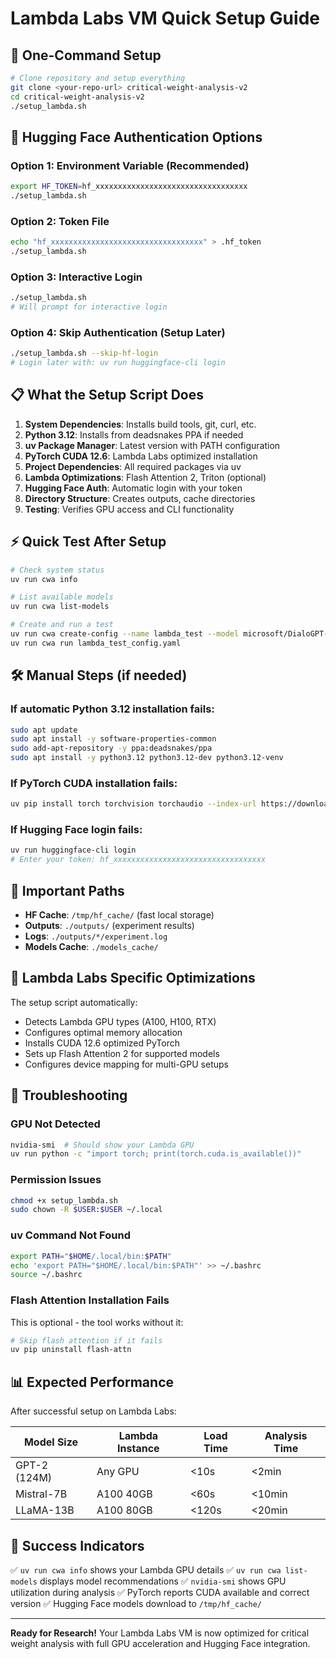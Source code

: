 # Lambda Labs VM Quick Setup Guide

## 🚀 One-Command Setup

```bash
# Clone repository and setup everything
git clone <your-repo-url> critical-weight-analysis-v2
cd critical-weight-analysis-v2
./setup_lambda.sh
```

## 🔐 Hugging Face Authentication Options

### Option 1: Environment Variable (Recommended)
```bash
export HF_TOKEN=hf_xxxxxxxxxxxxxxxxxxxxxxxxxxxxxxxxxx
./setup_lambda.sh
```

### Option 2: Token File
```bash
echo "hf_xxxxxxxxxxxxxxxxxxxxxxxxxxxxxxxxxx" > .hf_token
./setup_lambda.sh
```

### Option 3: Interactive Login
```bash
./setup_lambda.sh
# Will prompt for interactive login
```

### Option 4: Skip Authentication (Setup Later)
```bash
./setup_lambda.sh --skip-hf-login
# Login later with: uv run huggingface-cli login
```

## 📋 What the Setup Script Does

1. **System Dependencies**: Installs build tools, git, curl, etc.
2. **Python 3.12**: Installs from deadsnakes PPA if needed
3. **uv Package Manager**: Latest version with PATH configuration
4. **PyTorch CUDA 12.6**: Lambda Labs optimized installation
5. **Project Dependencies**: All required packages via uv
6. **Lambda Optimizations**: Flash Attention 2, Triton (optional)
7. **Hugging Face Auth**: Automatic login with your token
8. **Directory Structure**: Creates outputs, cache directories
9. **Testing**: Verifies GPU access and CLI functionality

## ⚡ Quick Test After Setup

```bash
# Check system status
uv run cwa info

# List available models
uv run cwa list-models

# Create and run a test
uv run cwa create-config --name lambda_test --model microsoft/DialoGPT-small
uv run cwa run lambda_test_config.yaml
```

## 🛠️ Manual Steps (if needed)

### If automatic Python 3.12 installation fails:
```bash
sudo apt update
sudo apt install -y software-properties-common
sudo add-apt-repository -y ppa:deadsnakes/ppa
sudo apt install -y python3.12 python3.12-dev python3.12-venv
```

### If PyTorch CUDA installation fails:
```bash
uv pip install torch torchvision torchaudio --index-url https://download.pytorch.org/whl/cu126
```

### If Hugging Face login fails:
```bash
uv run huggingface-cli login
# Enter your token: hf_xxxxxxxxxxxxxxxxxxxxxxxxxxxxxxxxxx
```

## 📁 Important Paths

- **HF Cache**: `/tmp/hf_cache/` (fast local storage)
- **Outputs**: `./outputs/` (experiment results)
- **Logs**: `./outputs/*/experiment.log`
- **Models Cache**: `./models_cache/`

## 🎯 Lambda Labs Specific Optimizations

The setup script automatically:
- Detects Lambda GPU types (A100, H100, RTX)
- Configures optimal memory allocation
- Installs CUDA 12.6 optimized PyTorch
- Sets up Flash Attention 2 for supported models
- Configures device mapping for multi-GPU setups

## 🔧 Troubleshooting

### GPU Not Detected
```bash
nvidia-smi  # Should show your Lambda GPU
uv run python -c "import torch; print(torch.cuda.is_available())"
```

### Permission Issues
```bash
chmod +x setup_lambda.sh
sudo chown -R $USER:$USER ~/.local
```

### uv Command Not Found
```bash
export PATH="$HOME/.local/bin:$PATH"
echo 'export PATH="$HOME/.local/bin:$PATH"' >> ~/.bashrc
source ~/.bashrc
```

### Flash Attention Installation Fails
This is optional - the tool works without it:
```bash
# Skip flash attention if it fails
uv pip uninstall flash-attn
```

## 📊 Expected Performance

After successful setup on Lambda Labs:

| Model Size | Lambda Instance | Load Time | Analysis Time |
|------------|----------------|-----------|---------------|
| GPT-2 (124M) | Any GPU | <10s | <2min |
| Mistral-7B | A100 40GB | <60s | <10min |
| LLaMA-13B | A100 80GB | <120s | <20min |

## 🎉 Success Indicators

✅ `uv run cwa info` shows your Lambda GPU details
✅ `uv run cwa list-models` displays model recommendations
✅ `nvidia-smi` shows GPU utilization during analysis
✅ PyTorch reports CUDA available and correct version
✅ Hugging Face models download to `/tmp/hf_cache/`

---

**Ready for Research!** Your Lambda Labs VM is now optimized for critical weight analysis with full GPU acceleration and Hugging Face integration.